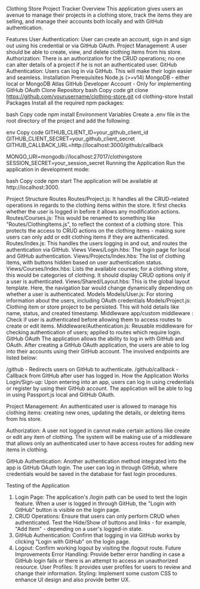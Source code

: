 Clothing Store Project Tracker
Overview
This application gives users an avenue to manage their projects in a clothing store, track the items they are selling, and manage their accounts both locally and with GitHub authentication.

Features
User Authentication: User can create an account, sign in and sign out using his credential or via GitHub OAuth.
Project Management: A user should be able to create, view, and delete clothing items from his store.
Authorization: There is an authorization for the CRUD operations; no one can alter details of a project if he is not an authenticated user.
GitHub Authentication: Users can log in via GitHub. This will make their login easier and seamless.
Installation
Prerequisites
Node.js (>=v14)
MongoDB - either local or MongoDB Atlas
GitHub Developer Account - Only for implementing GitHub OAuth
Clone Repository
bash
Copy code
git clone https://github.com/yourusername/clothing-store.git
cd clothing-store
Install Packages
Install all the required npm packages:

bash
Copy code
npm install
Environment Variables
Create a .env file in the root directory of the project and add the following:

env
Copy code
GITHUB_CLIENT_ID=your_github_client_id
GITHUB_CLIENT_SECRET=your_github_client_secret
GITHUB_CALLBACK_URL=http://localhost:3000/github/callback

MONGO_URI=mongodb://localhost:27017/clothingstore
SESSION_SECRET=your_session_secret
Running the Application
Run the application in development mode:

bash
Copy code
npm start
The application will be available at http://localhost:3000.

Project Structure
Routes
Routes/Project.js: It handles all the CRUD-related operations in regards to the clothing items within the store. It first checks whether the user is logged in before it allows any modification actions.
Routes/Courses.js: This would be renamed to something like "Routes/ClothingItems.js", to reflect the context of a clothing store. This protects the access to CRUD actions on the clothing items - making sure users can only add or edit clothing items if they are authenticated.
Routes/Index.js: This handles the users logging in and out, and routes the authentication via GitHub.
Views
Views/Login.hbs: The login page for local and GitHub authentication.
Views/Projects/Index.hbs: The list of clothing items, with buttons hidden based on user authentication status.
Views/Courses/Index.hbs: Lists the available courses; for a clothing store, this would be categories of clothing. It should display CRUD options only if a user is authenticated.
Views/Shared/Layout.hbs: This is the global layout template. Here, the navigation bar would change dynamically depending on whether a user is authenticated.
Models
Models/User.js: For storing information about the users, including OAuth credentials 
Models/Project.js: Clothing item or store project to be persisted. This will hold details like name, status, and created timestamp.
Middleware
app/custom middleware : Check if user is authenticated before allowing them to access routes to create or edit items. Middleware/Authentication.js: Reusable middleware for checking authentication of users; applied to routes which require login. GitHub OAuth The application allows the ability to log in with GitHub and OAuth. After creating a GitHub OAuth application, the users are able to log into their accounts using their GitHub account. The involved endpoints are listed below:

/github - Redirects users on GitHub to authenticate.
/github/callback - Callback from GitHub after user has logged in.
How the Application Works
Login/Sign-up: Upon entering into an app, users can log in using credentials or register by using their GitHub account. The application will be able to log in using Passport.js local and GitHub OAuth.

Project Management: An authenticated user is allowed to manage his clothing items: creating new ones, updating the details, or deleting items from his store.

Authorization: A user not logged in cannot make certain actions like create or edit any item of clothing. The system will be making use of a middleware that allows only an authenticated user to have access routes for adding new items in clothing.

GitHub Authentication: Another authentication method integrated into the app is GitHub OAuth login. The user can log in through GitHub, where credentials would be saved in the database for fast login procedures.

Testing of the Application
1. Login Page:
The application's /login path can be used to test the login feature. When a user is logged in through GitHub, the "Login with GitHub" button is visible on the login page.
2. CRUD Operations:
Ensure that users can only perform CRUD when authenticated. Test the Hide/Show of buttons and links - for example, "Add Item" - depending on a user's logged-in state.
3. GitHub Authentication:
Confirm that logging in via GitHub works by clicking "Login with GitHub" on the login page.
4. Logout:
Confirm working logout by visiting the /logout route.
Future Improvements
Error Handling: Provide better error handling in case a GitHub login fails or there is an attempt to access an unauthorized resource.
User Profiles: It provides user profiles for users to review and change their information.
 Styling: Implement some custom CSS to enhance UI design and also provide better UX.